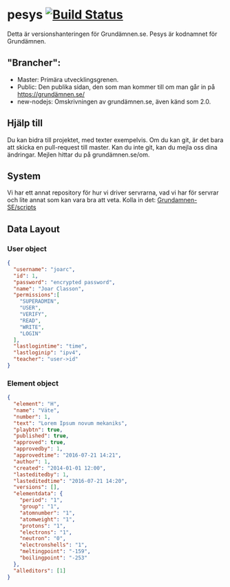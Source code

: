 # pesys [![Build Status](https://travis-ci.org/Grundamnen-SE/pesys.svg?branch=new-nodejs)](https://travis-ci.org/Grundamnen-SE/pesys)
Detta är versionshanteringen för Grundämnen.se. Pesys är kodnamnet för Grundämnen.

## "Brancher":

* Master: Primära utvecklingsgrenen.
* Public: Den publika sidan, den som man kommer till om man går in på https://grundämnen.se/
* new-nodejs: Omskrivningen av grundämnen.se, även känd som 2.0.

## Hjälp till
Du kan bidra till projektet, med texter exempelvis. Om du kan git, är det bara att skicka en pull-request till master. Kan du inte git, kan du mejla oss dina ändringar. Mejlen hittar du på grundämnen.se/om.

## System
Vi har ett annat repository för hur vi driver servrarna, vad vi har för servrar och lite annat som kan vara bra att veta. Kolla in det: [Grundamnen-SE/scripts](https://github.com/Grundamnen-SE/scripts)

## Data Layout
### User object
```json
{
  "username": "joarc",
  "id": 1,
  "password": "encrypted password",
  "name": "Joar Classon",
  "permissions":[
    "SUPERADMIN",
    "USER",
    "VERIFY",
    "READ",
    "WRITE",
    "LOGIN"
  ],
  "lastlogintime": "time",
  "lastloginip": "ipv4",
  "teacher": "user->id"
}
```
### Element object
```json
{
  "element": "H",
  "name": "Väte",
  "number": 1,
  "text": "Lorem Ipsum novum mekaniks",
  "playbtn": true,
  "published": true,
  "approved": true,
  "approvedby": 1,
  "approvedtime": "2016-07-21 14:21",
  "author": 1,
  "created": "2014-01-01 12:00",
  "lasteditedby": 1,
  "lasteditedtime": "2016-07-21 14:20",
  "versions": [],
  "elementdata": {
    "period": "1",
    "group": "1",
    "atomnumber": "1",
    "atomweight": "1",
    "protons": "1",
    "electrons": "1",
    "neutron": "0",
    "electronshells": "1",
    "meltingpoint": "-159",
    "boilingpoint": "-253"
  },
  "alleditors": [1]
}
```
